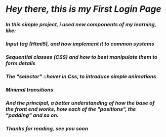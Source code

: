# *Hey there, this is my First Login Page*
### *In this simple project, i used new components of my learning, like:*
### *Input tag (Html5), and how implement it to common systems*
### *Sequential classes (CSS) and how to best manipulate them to form details*
### *The "selector" ::hover in Css, to introduce simple animations*
### *Minimal transitions*
### *And the principal, a better understanding of how the base of the front end works, how each of the "positions", the "padding" and so on.*
### *Thanks for reading, see you soon*
